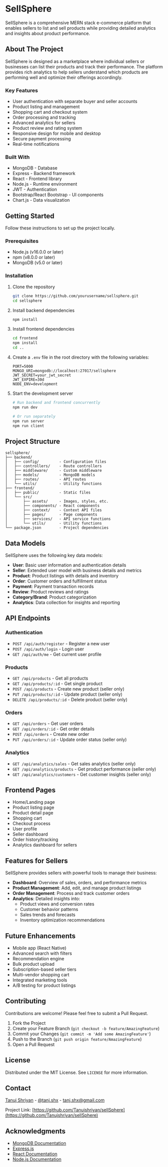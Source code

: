 # SellSphere

SellSphere is a comprehensive MERN stack e-commerce platform that enables sellers to list and sell products while providing detailed analytics and insights about product performance.


## About The Project

SellSphere is designed as a marketplace where individual sellers or businesses can list their products and track their performance. The platform provides rich analytics to help sellers understand which products are performing well and optimize their offerings accordingly.

### Key Features

- User authentication with separate buyer and seller accounts
- Product listing and management
- Shopping cart and checkout system
- Order processing and tracking
- Advanced analytics for sellers
- Product review and rating system
- Responsive design for mobile and desktop
- Secure payment processing
- Real-time notifications

### Built With

- MongoDB - Database
- Express - Backend framework
- React - Frontend library
- Node.js - Runtime environment
- JWT - Authentication
- Bootstrap/React Bootstrap - UI components
- Chart.js - Data visualization

## Getting Started

Follow these instructions to set up the project locally.

### Prerequisites

- Node.js (v16.0.0 or later)
- npm (v8.0.0 or later)
- MongoDB (v5.0 or later)

### Installation

1. Clone the repository
   ```sh
   git clone https://github.com/yourusername/sellsphere.git
   cd sellsphere
   ```

2. Install backend dependencies
   ```sh
   npm install
   ```

3. Install frontend dependencies
   ```sh
   cd frontend
   npm install
   cd ..
   ```

4. Create a `.env` file in the root directory with the following variables:
   ```
   PORT=5000
   MONGO_URI=mongodb://localhost:27017/sellsphere
   JWT_SECRET=your_jwt_secret
   JWT_EXPIRE=30d
   NODE_ENV=development
   ```

5. Start the development server
   ```sh
   # Run backend and frontend concurrently
   npm run dev
   
   # Or run separately
   npm run server
   npm run client
   ```

## Project Structure

```
sellsphere/
├── backend/
│   ├── config/         - Configuration files
│   ├── controllers/    - Route controllers
│   ├── middleware/     - Custom middleware
│   ├── models/         - MongoDB models
│   ├── routes/         - API routes
│   └── utils/          - Utility functions
├── frontend/
│   ├── public/         - Static files
│   └── src/
│       ├── assets/     - Images, styles, etc.
│       ├── components/ - React components
│       ├── context/    - Context API files
│       ├── pages/      - Page components
│       ├── services/   - API service functions
│       └── utils/      - Utility functions
└── package.json        - Project dependencies
```

## Data Models

SellSphere uses the following key data models:

- **User**: Basic user information and authentication details
- **Seller**: Extended user model with business details and metrics
- **Product**: Product listings with details and inventory
- **Order**: Customer orders and fulfillment status
- **Payment**: Payment transaction records
- **Review**: Product reviews and ratings
- **Category/Brand**: Product categorization
- **Analytics**: Data collection for insights and reporting

## API Endpoints

### Authentication
- `POST /api/auth/register` - Register a new user
- `POST /api/auth/login` - Login user
- `GET /api/auth/me` - Get current user profile

### Products
- `GET /api/products` - Get all products
- `GET /api/products/:id` - Get single product
- `POST /api/products` - Create new product (seller only)
- `PUT /api/products/:id` - Update product (seller only)
- `DELETE /api/products/:id` - Delete product (seller only)

### Orders
- `GET /api/orders` - Get user orders
- `GET /api/orders/:id` - Get order details
- `POST /api/orders` - Create new order
- `PUT /api/orders/:id` - Update order status (seller only)

### Analytics
- `GET /api/analytics/sales` - Get sales analytics (seller only)
- `GET /api/analytics/products` - Get product performance (seller only)
- `GET /api/analytics/customers` - Get customer insights (seller only)

## Frontend Pages

- Home/Landing page
- Product listing page
- Product detail page
- Shopping cart
- Checkout process
- User profile
- Seller dashboard
- Order history/tracking
- Analytics dashboard for sellers

## Features for Sellers

SellSphere provides sellers with powerful tools to manage their business:

- **Dashboard**: Overview of sales, orders, and performance metrics
- **Product Management**: Add, edit, and manage product listings
- **Order Management**: Process and track customer orders
- **Analytics**: Detailed insights into:
  - Product views and conversion rates
  - Customer behavior patterns
  - Sales trends and forecasts
  - Inventory optimization recommendations

## Future Enhancements

- Mobile app (React Native)
- Advanced search with filters
- Recommendation engine
- Bulk product upload
- Subscription-based seller tiers
- Multi-vendor shopping cart
- Integrated marketing tools
- A/B testing for product listings

## Contributing

Contributions are welcome! Please feel free to submit a Pull Request.

1. Fork the Project
2. Create your Feature Branch (`git checkout -b feature/AmazingFeature`)
3. Commit your Changes (`git commit -m 'Add some AmazingFeature'`)
4. Push to the Branch (`git push origin feature/AmazingFeature`)
5. Open a Pull Request

## License

Distributed under the MIT License. See `LICENSE` for more information.

## Contact

[Tanuj Shriyan](https://www.linkedin.com/in/tanjshx/) - [@tanj.shx](https://twitter.com/tanj.shx) - tanj.shx@gmail.com


Project Link: [https://github.com/Tanujshriyan/sellSphere](https://github.com/Tanujshriyan/sellSphere)

## Acknowledgments

- [MongoDB Documentation](https://docs.mongodb.com/)
- [Express.js](https://expressjs.com/)
- [React Documentation](https://reactjs.org/docs/getting-started.html)
- [Node.js Documentation](https://nodejs.org/en/docs/)
